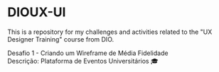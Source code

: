 # DIOUX-UI
This is a repository for my challenges and activities related to the "UX Designer Training" course from DIO.

Desafio 1 - Criando um Wireframe de Média Fidelidade<br>
Descrição: Plataforma de Eventos Universitários 🎓

